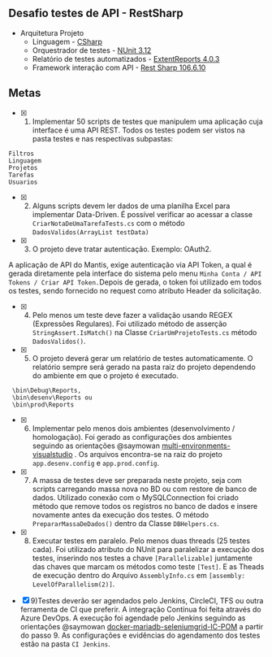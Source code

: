 ## Desafio testes de API - RestSharp

- Arquitetura Projeto
	- Linguagem		- [CSharp](https://docs.microsoft.com/pt-br/dotnet/csharp/ "CSharp")
	- Orquestrador de testes - [NUnit 3.12](https://github.com/nunit/nunit "NUnit 3.12")
	- Relatório de testes automatizados - [ExtentReports 4.0.3](http://extentreports.com/docs/versions/4/net/ "ExtentReports 4.0.3")
	- Framework interação com API - [Rest Sharp 106.6.10](http://restsharp.org/ "RestSharp 106.6.10") 

## Metas

- [x]	1) Implementar 50 scripts de testes que manipulem uma aplicação cuja interface é uma API REST. 
Todos os testes podem ser vistos na pasta testes e nas respectivas subpastas: 

```
Filtros
Linguagem
Projetos
Tarefas
Usuarios
```
 
- [x]	2) Alguns scripts devem ler dados de uma planilha Excel para implementar Data-Driven.
É possível verificar ao acessar a classe `CriarNotaDeUmaTarefaTests.cs` com o método `DadosValidos(ArrayList testData)`


- [x]	3) O projeto deve tratar autenticação. Exemplo: OAuth2.

A aplicação de API do Mantis, exige autenticação via API Token, a qual é gerada diretamente pela interface do sistema pelo menu 
`Minha Conta / API Tokens / Criar API Token.`Depois de gerada, o token foi utilizado em todos os testes, sendo fornecido no request como atributo Header da solicitação.


- [x]	4) Pelo menos um teste deve fazer a validação usando REGEX (Expressões Regulares).
Foi utilizado método de asserção `StringAssert.IsMatch()` na Classe `CriarUmProjetoTests.cs` método `DadosValidos()`. 

- [x]	5) O projeto deverá gerar um relatório de testes automaticamente.
O relatório sempre será gerado na pasta raiz do projeto dependendo do ambiente em que o projeto é executado.
```
 \bin\Debug\Reports,
 \bin\desenv\Reports ou
 \bin\prod\Reports 
```
- [x]	6) Implementar pelo menos dois ambientes (desenvolvimento / homologação).
Foi gerado as configurações dos ambientes seguindo as orientações @saymowan [multi-environments-visualstudio](https://github.com/saymowan/multi-environments-visualstudio) .
 Os arquivos encontra-se na raiz do projeto `app.desenv.config` e `app.prod.config`.

- [x]	7) A massa de testes deve ser preparada neste projeto, seja com scripts carregando massa nova no BD ou com restore de banco de dados.
Utilizado conexão com o MySQLConnection foi criado método que remove todos os registros no banco de dados e insere novamente antes da execução dos testes.
O método  `PrepararMassaDeDados()` dentro da Classe `DBHelpers.cs`.

- [x]	8) Executar testes em paralelo. Pelo menos duas threads (25 testes cada).
Foi utilizado atributo do NUnit para paralelizar a execução dos testes, inserindo nos testes a chave `[Parallelizable]` juntamente das chaves que marcam os métodos como teste `[Test]`.
E as Theads de execução dentro do Arquivo `AssemblyInfo.cs` em `[assembly: LevelOfParallelism(2)]`.

- [x]	9)Testes deverão ser agendados pelo Jenkins, CircleCI, TFS ou outra ferramenta de CI que preferir.
A integração Contínua foi feita através do Azure DevOps. A execução foi agendade pelo Jenkins seguindo as orientações @saymowan [docker-mariadb-seleniumgrid-IC-POM](https://github.com/saymowan/docker-mariadb-seleniumgrid-IC-POM) a partir do passo 9.
As configurações e evidências do agendamento dos testes estão na pasta `CI Jenkins`.



